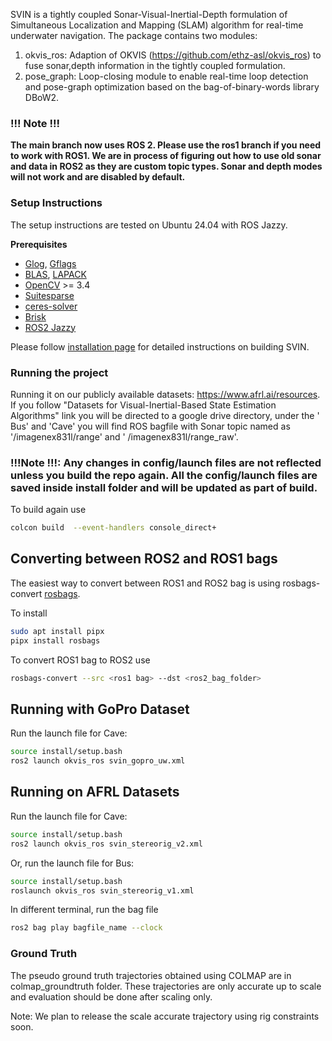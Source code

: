 SVIN is a tightly coupled Sonar-Visual-Inertial-Depth formulation of Simultaneous Localization and Mapping (SLAM)
algorithm for real-time underwater navigation. The package contains two modules:

1. okvis_ros: Adaption of OKVIS (<https://github.com/ethz-asl/okvis_ros>) to fuse sonar,depth information in the tightly
   coupled formulation.
2. pose_graph:  Loop-closing module to enable real-time loop detection and pose-graph optimization based on the
   bag-of-binary-words library DBoW2.

### !!! Note !!! ##

**The main branch now uses ROS 2. Please use the ros1 branch if you need to work with ROS1. We are in process of
figuring out how to use old sonar and data in ROS2 as they are custom topic types. Sonar and depth modes will not work
and are disabled by default.**

### Setup Instructions ###

The setup instructions are tested on Ubuntu 24.04 with ROS Jazzy.

**Prerequisites**

- [Glog](http://rpg.ifi.uzh.ch/docs/glog.html), [Gflags](https://gflags.github.io/gflags/)
- [BLAS](https://www.netlib.org/blas/), [LAPACK](https://www.netlib.org/lapack/)
- [OpenCV](https://github.com/opencv/opencv) >= 3.4
- [Suitesparse](https://people.engr.tamu.edu/davis/suitesparse.html)
- [ceres-solver](https://github.com/ceres-solver/ceres-solver/tree/master)
- [Brisk](https://ieeexplore.ieee.org/document/6126542)
- [ROS2 Jazzy](https://docs.ros.org/en/jazzy/index.html)

Please follow [installation page](install.md) for detailed instructions on building SVIN.

### Running the project ###

Running it on our publicly available datasets: <https://www.afrl.ai/resources>. If you follow "Datasets for
Visual-Inertial-Based State Estimation Algorithms" link you will be directed to a google drive directory, under the '
Bus' and 'Cave' you will find ROS bagfile with Sonar topic named as '/imagenex831l/range' and  '
/imagenex831l/range_raw'.

### !!!Note !!!: Any changes in config/launch files are not reflected unless you build the repo again. All the config/launch files are saved inside install folder and will be updated as part of build. ###

To build again use

```bash
colcon build  --event-handlers console_direct+
```

## Converting between ROS2 and ROS1 bags

The easiest way to convert between ROS1 and ROS2 bag is using
rosbags-convert [rosbags](https://gitlab.com/ternaris/rosbags).

To install

```bash
sudo apt install pipx
pipx install rosbags
```

To convert ROS1 bag to ROS2 use

```bash
rosbags-convert --src <ros1 bag> --dst <ros2_bag_folder>
```

## Running with GoPro Dataset ## 

Run the launch file for Cave:

```bash
source install/setup.bash
ros2 launch okvis_ros svin_gopro_uw.xml
```

## Running on AFRL Datasets ##

Run the launch file for Cave:

```bash
source install/setup.bash
ros2 launch okvis_ros svin_stereorig_v2.xml
```

Or, run the launch file for Bus:

```bash
source install/setup.bash
roslaunch okvis_ros svin_stereorig_v1.xml
```

In different terminal, run the bag file

```bash
ros2 bag play bagfile_name --clock
```

### Ground Truth ###

The pseudo ground truth trajectories obtained using COLMAP are in colmap_groundtruth folder. These trajectories are only
accurate up to scale and evaluation should be done after scaling only.

Note: We plan to release the scale accurate trajectory using rig constraints soon.
